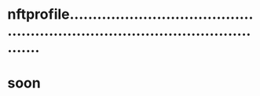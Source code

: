 # nftprofile....................................................................................................
# soon
